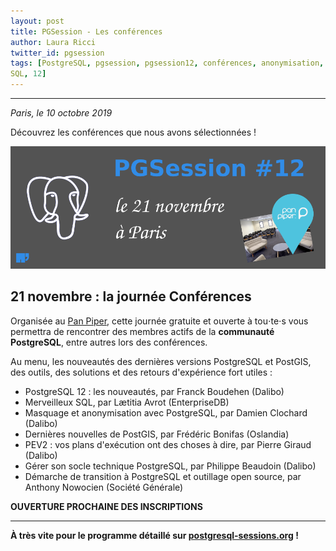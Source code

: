 ```yaml
---
layout: post
title: PGSession - Les conférences
author: Laura Ricci
twitter_id: pgsession
tags: [PostgreSQL, pgsession, pgsession12, conférences, anonymisation, migration, PEV2, PostgreSQL Anonymizer, PostGIS,
SQL, 12]
---
```


---

*Paris, le 10 octobre 2019*

Découvrez les conférences que nous avons sélectionnées !

<!--MORE-->

![journee_conferences.png](https://raw.githubusercontent.com/dalibo/blog/gh-pages/img/journee_conferences.png)

## 21 novembre : la journée Conférences

Organisée au [Pan Piper](https://www.pan-piper.com/), cette journée gratuite et ouverte à tou⋅te⋅s vous permettra de
rencontrer des membres actifs de la **communauté PostgreSQL**, entre autres lors des conférences.

Au menu, les nouveautés des dernières versions PostgreSQL et PostGIS, des outils, des solutions et des retours d'expérience fort utiles :

   * PostgreSQL 12 : les nouveautés, par Franck Boudehen (Dalibo)
   * Merveilleux SQL, par Lætitia Avrot (EnterpriseDB)
   * Masquage et anonymisation avec PostgreSQL, par Damien Clochard (Dalibo)
   * Dernières nouvelles de PostGIS, par Frédéric Bonifas (Oslandia)
   * PEV2 : vos plans d'exécution ont des choses à dire, par Pierre Giraud (Dalibo)
   * Gérer son socle technique PostgreSQL, par Philippe Beaudoin (Dalibo)
   * Démarche de transition à PostgreSQL et outillage open source, par Anthony Nowocien (Société Générale)
   
   
**OUVERTURE PROCHAINE DES INSCRIPTIONS**


---------------------

**À très vite pour le programme détaillé sur [postgresql-sessions.org](https://dali.bo/2019_site_pgsessions) !**


 




